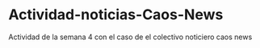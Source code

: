 # Actividad-noticias-Caos-News
Actividad de la semana 4 con el caso de el colectivo noticiero caos news

